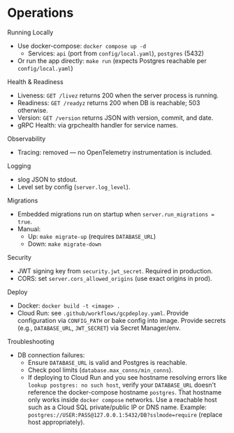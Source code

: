 # Operations

Running Locally
- Use docker-compose: `docker compose up -d`
  - Services: `api` (port from `config/local.yaml`), `postgres` (5432)
- Or run the app directly: `make run` (expects Postgres reachable per `config/local.yaml`)

Health & Readiness
- Liveness: `GET /livez` returns 200 when the server process is running.
- Readiness: `GET /readyz` returns 200 when DB is reachable; 503 otherwise.
- Version: `GET /version` returns JSON with version, commit, and date.
- gRPC Health: via grpchealth handler for service names.

Observability
- Tracing: removed — no OpenTelemetry instrumentation is included.

Logging
- slog JSON to stdout.
- Level set by config (`server.log_level`).

Migrations
- Embedded migrations run on startup when `server.run_migrations = true`.
- Manual:
  - Up: `make migrate-up` (requires `DATABASE_URL`)
  - Down: `make migrate-down`

Security
- JWT signing key from `security.jwt_secret`. Required in production.
- CORS: set `server.cors_allowed_origins` (use exact origins in prod).

Deploy
- Docker: `docker build -t <image> .`
- Cloud Run: see `.github/workflows/gcpdeploy.yaml`. Provide configuration via `CONFIG_PATH` or bake config into image. Provide secrets (e.g., `DATABASE_URL`, `JWT_SECRET`) via Secret Manager/env.

Troubleshooting
- DB connection failures:
  - Ensure `DATABASE_URL` is valid and Postgres is reachable.
  - Check pool limits (`database.max_conns/min_conns`).
  - If deploying to Cloud Run and you see hostname resolving errors like `lookup postgres: no such host`,
    verify your `DATABASE_URL` doesn't reference the docker-compose hostname `postgres`.
    That hostname only works inside `docker compose` networks. Use a reachable host such as a Cloud SQL
    private/public IP or DNS name. Example: `postgres://USER:PASS@127.0.0.1:5432/DB?sslmode=require` (replace host appropriately).
 
